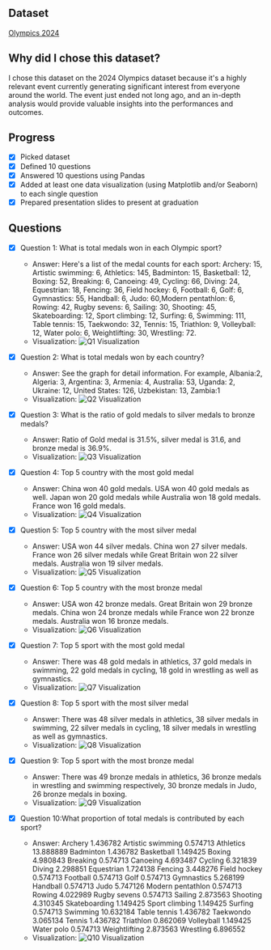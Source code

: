 ## Dataset
[Olympics 2024](https://www.kaggle.com/datasets/x1akshay/olympics-2024)

## Why did I chose this dataset?
I chose this dataset on the 2024 Olympics dataset because it's a highly relevant event currently generating significant interest from everyone around the world. The event just ended not long ago, and an in-depth analysis would provide valuable insights into the performances and outcomes.

## Progress
- [x] Picked dataset
- [x] Defined 10 questions
- [x] Answered 10 questions using Pandas
- [x] Added at least one data visualization (using Matplotlib and/or Seaborn) to each single question
- [x] Prepared presentation slides to present at graduation

## Questions
- [x] Question 1: What is total medals won in each Olympic sport?
  - Answer: Here's a list of the medal counts for each sport: Archery: 15, Artistic swimming: 6, Athletics: 145, Badminton: 15, Basketball: 12, Boxing: 52, Breaking: 6, Canoeing: 49, Cycling: 66, Diving: 24, Equestrian: 18, Fencing: 36, Field hockey: 6, Football: 6, Golf: 6, Gymnastics: 55, Handball: 6, Judo: 60,Modern pentathlon: 6, Rowing: 42, Rugby sevens: 6, Sailing: 30, Shooting: 45, Skateboarding: 12, Sport climbing: 12, Surfing: 6, Swimming: 111, Table tennis: 15, Taekwondo: 32, Tennis: 15, Triathlon: 9, Volleyball: 12, Water polo: 6, Weightlifting: 30, Wrestling: 72.
  - Visualization: ![Q1 Visualization](https://github.com/build-summer-2024/async-green-JennyMa-final-project/blob/main/Q1.png)

- [x] Question 2: What is total medals won by each country?
  - Answer: See the graph for detail information. For example, Albania:2, 
Algeria: 3, Argentina: 3, Armenia: 4, Australia: 53, Uganda: 2, Ukraine: 12, United States: 126, Uzbekistan: 13, Zambia:1
  - Visualization: ![Q2 Visualization](https://github.com/build-summer-2024/async-green-JennyMa-final-project/blob/main/Q2.png)

- [x] Question 3: What is the ratio of gold medals to silver medals to bronze medals?
  - Answer: Ratio of Gold medal is 31.5%, silver medal is 31.6, and bronze medal is 36.9%.
  - Visualization: ![Q3 Visualization](https://github.com/build-summer-2024/async-green-JennyMa-final-project/blob/main/Q3.png)

- [x] Question 4: Top 5 country with the most gold medal
  - Answer:  China won 40 gold medals. USA won 40 gold medals as well. Japan won 20 gold medals while Australia won 18 gold medals. France won 16 gold medals.
  - Visualization: ![Q4 Visualization](https://github.com/build-summer-2024/async-green-JennyMa-final-project/blob/main/Q4.png)

- [x] Question 5: Top 5 country with the most silver medal
  - Answer: USA won 44 silver medals. China won 27 silver medals. France won 26 silver medals while Great Britain won 22 silver medals. Australia won 19 silver medals.
  - Visualization: ![Q5 Visualization](https://github.com/build-summer-2024/async-green-JennyMa-final-project/blob/main/Q5.png)

- [x] Question 6: Top 5 country with the most bronze medal
  - Answer: USA won 42 bronze medals. Great Britain won 29 bronze medals. China won 24 bronze medals while France won 22 bronze medals. Australia won 16 bronze medals.
  - Visualization: ![Q6 Visualization](https://github.com/build-summer-2024/async-green-JennyMa-final-project/blob/main/Q6.png)

- [x] Question 7: Top 5 sport with the most gold medal
  - Answer: There was 48 gold medals in athletics, 37 gold medals in swimming, 22 gold medals in cycling, 18 gold in wrestling as well as gymnastics.
  - Visualization: ![Q7 Visualization](https://github.com/build-summer-2024/async-green-JennyMa-final-project/blob/main/Q7.png)

- [x] Question 8: Top 5 sport with the most silver medal
  - Answer: There was 48 silver medals in athletics, 38 silver medals in swimming, 22 silver medals in cycling, 18 silver medals in wrestling as well as gymnastics.
  - Visualization: ![Q8 Visualization](https://github.com/build-summer-2024/async-green-JennyMa-final-project/blob/main/Q8.png)

- [x] Question 9: Top 5 sport with the most bronze medal
  - Answer: There was 49 bronze medals in athletics, 36 bronze medals in wrestling and swimming respectively, 30 bronze medals in Judo, 26 bronze medals in boxing.
  - Visualization: ![Q9 Visualization](https://github.com/build-summer-2024/async-green-JennyMa-final-project/blob/main/Q9.png)

- [x] Question 10:What proportion of total medals is contributed by each sport?
  - Answer: 
Archery               1.436782
Artistic swimming     0.574713
Athletics            13.888889
Badminton             1.436782
Basketball            1.149425
Boxing                4.980843
Breaking              0.574713
Canoeing              4.693487
Cycling               6.321839
Diving                2.298851
Equestrian            1.724138
Fencing               3.448276
Field hockey          0.574713
Football              0.574713
Golf                  0.574713
Gymnastics            5.268199
Handball              0.574713
Judo                  5.747126
Modern pentathlon     0.574713
Rowing                4.022989
Rugby sevens          0.574713
Sailing               2.873563
Shooting              4.310345
Skateboarding         1.149425
Sport climbing        1.149425
Surfing               0.574713
Swimming             10.632184
Table tennis          1.436782
Taekwondo             3.065134
Tennis                1.436782
Triathlon             0.862069
Volleyball            1.149425
Water polo            0.574713
Weightlifting         2.873563
Wrestling             6.896552
  - Visualization: ![Q10 Visualization]()
